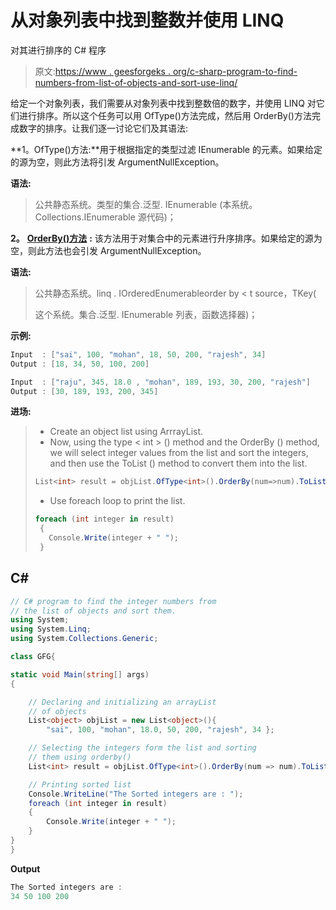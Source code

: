 # 从对象列表中找到整数并使用 LINQ

对其进行排序的 C# 程序

> 原文:[https://www . geesforgeks . org/c-sharp-program-to-find-numbers-from-list-of-objects-and-sort-use-linq/](https://www.geeksforgeeks.org/c-sharp-program-to-find-integer-numbers-from-the-list-of-objects-and-sort-them-using-linq/)

给定一个对象列表，我们需要从对象列表中找到整数倍的数字，并使用 LINQ 对它们进行排序。所以这个任务可以用 OfType()方法完成，然后用 OrderBy()方法完成数字的排序。让我们逐一讨论它们及其语法:

**1。OfType()方法:**用于根据指定的类型过滤 IEnumerable 的元素。如果给定的源为空，则此方法将引发 ArgumentNullException。

**语法:**

> 公共静态系统。类型<tresult>的集合.泛型. IEnumerable <tresult>(本系统。Collections.IEnumerable 源代码)；</tresult></tresult>

**2。** [**OrderBy()方法**](https://www.geeksforgeeks.org/linq-sorting-operator-orderby/) **:** 该方法用于对集合中的元素进行升序排序。如果给定的源为空，则此方法也会引发 ArgumentNullException。

**语法:**

> 公共静态系统。linq . IOrderedEnumerable<tsource>order by < t source，TKey(</tsource>
> 
> 这个系统。集合.泛型. IEnumerable <tsource>列表，函数<tsource>选择器)；</tsource></tsource>

**示例:**

```cs
Input  : ["sai", 100, "mohan", 18, 50, 200, "rajesh", 34]
Output : [18, 34, 50, 100, 200]

Input  : ["raju", 345, 18.0 , "mohan", 189, 193, 30, 200, "rajesh"]
Output : [30, 189, 193, 200, 345]
```

**进场:**

> *   Create an object list using ArrrayList.
> *   Now, using the type < int > () method and the OrderBy () method, we will select integer values from the list and sort the integers, and then use the ToList () method to convert them into the list.
> 
> ```cs
> List<int> result = objList.OfType<int>().OrderBy(num=>num).ToList();
> ```
> 
> *   Use foreach loop to print the list.
> 
> ```cs
> foreach (int integer in result)
>  {
>    Console.Write(integer + " ");
>  }
> ```

## C#

```cs
// C# program to find the integer numbers from 
// the list of objects and sort them.
using System;
using System.Linq;
using System.Collections.Generic;

class GFG{

static void Main(string[] args)
{

    // Declaring and initializing an arrayList
    // of objects
    List<object> objList = new List<object>(){ 
        "sai", 100, "mohan", 18.0, 50, 200, "rajesh", 34 };

    // Selecting the integers form the list and sorting
    // them using orderby()
    List<int> result = objList.OfType<int>().OrderBy(num => num).ToList();

    // Printing sorted list
    Console.WriteLine("The Sorted integers are : ");
    foreach (int integer in result)
    {
        Console.Write(integer + " ");
    }
}
}
```

**Output**

```cs
The Sorted integers are : 
34 50 100 200 
```